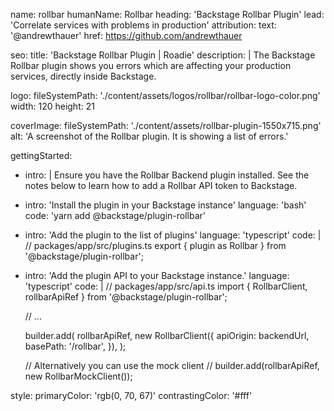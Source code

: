 name: rollbar
humanName: Rollbar
heading: 'Backstage Rollbar Plugin'
lead: 'Correlate services with problems in production'
attribution:
text: '@andrewthauer'
href: https://github.com/andrewthauer

seo:
title: 'Backstage Rollbar Plugin | Roadie'
description: |
The Backstage Rollbar plugin shows you errors which are affecting
your production services, directly inside Backstage.

logo:
fileSystemPath: './content/assets/logos/rollbar/rollbar-logo-color.png'
width: 120
height: 21

coverImage:
fileSystemPath: './content/assets/rollbar-plugin-1550x715.png'
alt: 'A screenshot of the Rollbar plugin. It is showing a list of errors.'

gettingStarted:

- intro: |
  Ensure you have the Rollbar Backend plugin installed. See the notes below to learn how
  to add a Rollbar API token to Backstage.
- intro: 'Install the plugin in your Backstage instance'
  language: 'bash'
  code: 'yarn add @backstage/plugin-rollbar'
- intro: 'Add the plugin to the list of plugins'
  language: 'typescript'
  code: |
  // packages/app/src/plugins.ts
  export { plugin as Rollbar } from '@backstage/plugin-rollbar';
- intro: 'Add the plugin API to your Backstage instance.'
  language: 'typescript'
  code: |
  // packages/app/src/api.ts
  import { RollbarClient, rollbarApiRef } from '@backstage/plugin-rollbar';

  // ...

  builder.add(
  rollbarApiRef,
  new RollbarClient({
  apiOrigin: backendUrl,
  basePath: '/rollbar',
  }),
  );

  // Alternatively you can use the mock client
  // builder.add(rollbarApiRef, new RollbarMockClient());

style:
primaryColor: 'rgb(0, 70, 67)'
contrastingColor: '#fff'
